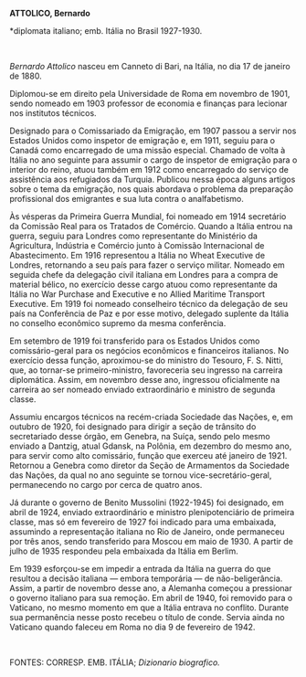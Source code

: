 **ATTOLICO, Bernardo**

\*diplomata italiano; emb. Itália no Brasil 1927-1930.

 

*Bernardo Attolico* nasceu em Canneto di Bari, na Itália, no dia 17 de
janeiro de 1880.

Diplomou-se em direito pela Universidade de Roma em novembro de 1901,
sendo nomeado em 1903 professor de economia e finanças para lecionar nos
institutos técnicos.

Designado para o Comissariado da Emigração, em 1907 passou a servir nos
Estados Unidos como inspetor de emigração e, em 1911, seguiu para o
Canadá como encarregado de uma missão especial. Chamado de volta à
Itália no ano seguinte para assumir o cargo de inspetor de emigração
para o interior do reino, atuou também em 1912 como encarregado do
serviço de assistência aos refugiados da Turquia. Publicou nessa época
alguns artigos sobre o tema da emigração, nos quais abordava o problema
da preparação profissional dos emigrantes e sua luta contra o
analfabetismo.

Às vésperas da Primeira Guerra Mundial, foi nomeado em 1914 secretário
da Comissão Real para os Tratados de Comércio. Quando a Itália entrou na
guerra, seguiu para Londres como representante do Ministério da
Agricultura, Indústria e Comércio junto à Comissão Internacional de
Abastecimento. Em 1916 representou a Itália no Wheat Executive de
Londres, retornando a seu país para fazer o serviço militar. Nomeado em
seguida chefe da delegação civil italiana em Londres para a compra de
material bélico, no exercício desse cargo atuou como representante da
Itália no War Purchase and Executive e no Allied Maritime Transport
Executive. Em 1919 foi nomeado conselheiro técnico da delegação de seu
país na Conferência de Paz e por esse motivo, delegado suplente da
Itália no conselho econômico supremo da mesma conferência.

Em setembro de 1919 foi transferido para os Estados Unidos como
comissário-geral para os negócios econômicos e financeiros italianos. No
exercício dessa função, aproximou-se do ministro do Tesouro, F. S.
Nitti, que, ao tornar-se primeiro-ministro, favoreceria seu ingresso na
carreira diplomática. Assim, em novembro desse ano, ingressou
oficialmente na carreira ao ser nomeado enviado extraordinário e
ministro de segunda classe.

Assumiu encargos técnicos na recém-criada Sociedade das Nações, e, em
outubro de 1920, foi designado para dirigir a seção de trânsito do
secretariado desse órgão, em Genebra, na Suíça, sendo pelo mesmo enviado
a Dantzig, atual Gdansk, na Polônia, em dezembro do mesmo ano, para
servir como alto comissário, função que exerceu até janeiro de 1921.
Retornou a Genebra como diretor da Seção de Armamentos da Sociedade das
Nações, da qual no ano seguinte se tornou vice-secretário-geral,
permanecendo no cargo por cerca de quatro anos.

Já durante o governo de Benito Mussolini (1922-1945) foi designado, em
abril de 1924, enviado extraordinário e ministro plenipotenciário de
primeira classe, mas só em fevereiro de 1927 foi indicado para uma
embaixada, assumindo a representação italiana no Rio de Janeiro, onde
permaneceu por três anos, sendo transferido para Moscou em maio de 1930.
A partir de julho de 1935 respondeu pela embaixada da Itália em Berlim.

Em 1939 esforçou-se em impedir a entrada da Itália na guerra do que
resultou a decisão italiana — embora temporária — de não-beligerância.
Assim, a partir de novembro desse ano, a Alemanha começou a pressionar o
governo italiano para sua remoção. Em abril de 1940, foi removido para o
Vaticano, no mesmo momento em que a Itália entrava no conflito. Durante
sua permanência nesse posto recebeu o título de conde. Servia ainda no
Vaticano quando faleceu em Roma no dia 9 de fevereiro de 1942.

 

FONTES: CORRESP. EMB. ITÁLIA; *Dizionario biografico.*

 
